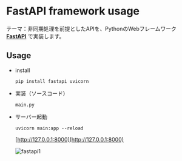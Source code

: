 # FastAPI framework usage

テーマ：非同期処理を前提としたAPIを、PythonのWebフレームワーク [__FastAPI__](https://github.com/tiangolo/fastapi) で実装します。


## Usage

- install

    ```
    pip install fastapi uvicorn
    ```

- 実装（ソースコード）

    `main.py`

- サーバー起動

    ```
    uvicorn main:app --reload
    ```
    [http://127.0.0.1:8000](http://127.0.0.1:8000)

    ![fastapi1](https://user-images.githubusercontent.com/33124627/75401005-3597a400-5944-11ea-8767-510e1ec04d54.png)




